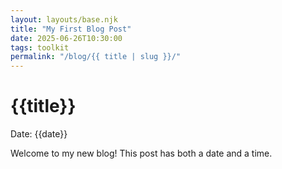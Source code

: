 ```yaml
---
layout: layouts/base.njk
title: "My First Blog Post"
date: 2025-06-26T10:30:00
tags: toolkit
permalink: "/blog/{{ title | slug }}/"
---
```


# {{title}}
Date: {{date}}

Welcome to my new blog! This post has both a date and a time.